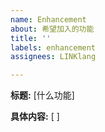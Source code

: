 ```yaml
---
name: Enhancement
about: 希望加入的功能
title: ''
labels: enhancement
assignees: LINKlang

---
```


**标题:** [什么功能]

**具体内容:** [   ]
